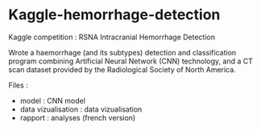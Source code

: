 # Kaggle-hemorrhage-detection
Kaggle competition : RSNA Intracranial Hemorrhage Detection

Wrote a haemorrhage (and its subtypes) detection and classification program combining Artificial Neural Network (CNN) technology, and a CT scan dataset provided by the Radiological Society of North America.

Files :
- model : CNN model
- data vizualisation : data vizualisation
- rapport : analyses (french version)
